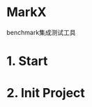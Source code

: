 <!--
 * @Author: Ning Li
 * @Date: 2022-07-13 14:09:39
 * @LastEditors: liningjnu@gmail.com
 * @LastEditTime: 2022-07-13 15:30:46
 * @Description: 
-->
# MarkX
benchmark集成测试工具

# 1. Start  

# 2. Init Project  